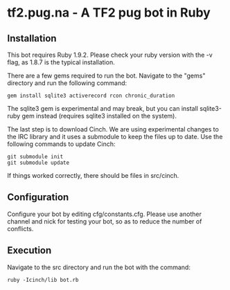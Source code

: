 tf2.pug.na - A TF2 pug bot in Ruby
==================================

Installation
------------

This bot requires Ruby 1.9.2. Please check your ruby version with the -v flag, as 1.8.7 is the typical installation.

There are a few gems required to run the bot. Navigate to the "gems" directory and run the following command:

    gem install sqlite3 activerecord rcon chronic_duration

The sqlite3 gem is experimental and may break, but you can install sqlite3-ruby gem instead (requires sqlite3 installed on the system).

The last step is to download Cinch. We are using experimental changes to the IRC library and it uses a submodule to keep the files up to date. Use the following commands to update Cinch:

    git submodule init
    git submodule update
    
If things worked correctly, there should be files in src/cinch.

Configuration
-------------

Configure your bot by editing cfg/constants.cfg. Please use another channel and nick for testing your bot, so as to reduce the number of conflicts.


Execution
---------

Navigate to the src directory and run the bot with the command:

    ruby -Icinch/lib bot.rb

